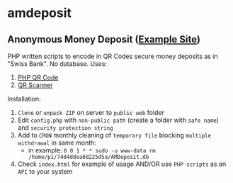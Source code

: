 # amdeposit
## Anonymous Money Deposit ([Example Site](https://zygtech.pl/amdeposit/))

PHP written scripts to encode in QR Codes secure money deposits as in "Swiss Bank". No database. Uses:

1. [PHP QR Code](http://phpqrcode.sourceforge.net/)
2. [QR Scanner](https://nimiq.github.io/qr-scanner/)

Installation:
1. `Clone` or `unpack ZIP` on server to `public web` folder
2. Edit `config.php` with `non-public path` (create a folder with `safe name`) and `security protection string`
3. Add to `CRON` monthly cleaning of `temporary file` blocking `multiple withdrawal` in same month:
    + in example: `0 0 1 * * sudo -u www-data rm /home/pi/74d4ddea0d225d5a/AMDeposit.db`
4. Check `index.html` for example of usage AND/OR use `PHP scripts` as an `API` to your system
